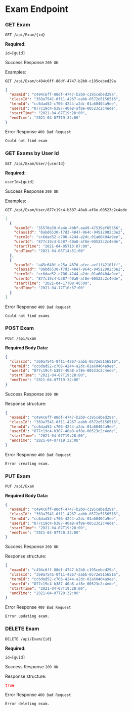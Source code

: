 # Exam Endpoint

### GET Exam

`GET /api/Exam/{id}`

**Required:**

`id=[guid]`

Success Response `200 OK`

Examples:

`GET /api/Exam/c494c6ff-88df-4747-b2b0-c195cebed29a`

```json
{
  "examId": "c494c6ff-88df-4747-b2b0-c195cebed29a",
  "classId": "369a7541-0f11-4267-aabb-0572e5156516",
  "termId": "cc6dad52-c706-4244-a2dc-01a60404a9ee",
  "userId": "877c19c4-b387-40a8-af8e-00523c2c4ede",
  "startTime": "2021-04-07T19:28:00",
  "endTime": "2021-04-07T19:32:00"
}
```

Error Response `400 Bad Request`

```
Could not find exam
```

### GET Exams by User Id

`GET /api/Exam/User/{userId}`

**Required:**

`userId=[guid]`

Success Response `200 OK`

Examples:

`GET /api/Exam/User/877c19c4-b387-40a8-af8e-00523c2c4ede`

```json
[
  {
    "examId": "35570a50-6a4e-4bbf-aa49-47539ef65356",
    "classId": "0abd6530-f7d3-4847-964c-94512902c3e2",
    "termId": "cc6dad52-c706-4244-a2dc-01a60404a9ee",
    "userId": "877c19c4-b387-40a8-af8e-00523c2c4ede",
    "startTime": "2021-04-05T13:07:00",
    "endTime": "2021-04-05T14:51:00"
  },
  {
    "examId": "a45c640f-e25a-487d-afec-aef1f42101ff",
    "classId": "0abd6530-f7d3-4847-964c-94512902c3e2",
    "termId": "cc6dad52-c706-4244-a2dc-01a60404a9ee",
    "userId": "877c19c4-b387-40a8-af8e-00523c2c4ede",
    "startTime": "2021-04-17T08:46:00",
    "endTime": "2021-04-17T10:37:00"
  }
]
```

Error Response `400 Bad Request`

```
Could not find exams
```

### POST Exam

`POST /api/Exam`

**Required Body Data:**

```json
{
  "classId": "369a7541-0f11-4267-aabb-0572e5156516",
  "termId": "cc6dad52-c706-4244-a2dc-01a60404a9ee",
  "userId": "877c19c4-b387-40a8-af8e-00523c2c4ede",
  "startTime": "2021-04-07T19:28:00",
  "endTime": "2021-04-07T19:32:00"
}
```

Success Response `200 OK`

Response structure:

```json
{
  "examId": "c494c6ff-88df-4747-b2b0-c195cebed29a",
  "classId": "369a7541-0f11-4267-aabb-0572e5156516",
  "termId": "cc6dad52-c706-4244-a2dc-01a60404a9ee",
  "userId": "877c19c4-b387-40a8-af8e-00523c2c4ede",
  "startTime": "2021-04-07T19:28:00",
  "endTime": "2021-04-07T19:32:00"
}
```

Error Response `400 Bad Request`

`Error creating exam.`

### PUT Exam

`PUT /api/Exam`

**Required Body Data:**

```json
{
  "examId": "c494c6ff-88df-4747-b2b0-c195cebed29a",
  "classId": "369a7541-0f11-4267-aabb-0572e5156516",
  "termId": "cc6dad52-c706-4244-a2dc-01a60404a9ee",
  "userId": "877c19c4-b387-40a8-af8e-00523c2c4ede",
  "startTime": "2021-04-07T19:28:00",
  "endTime": "2021-04-07T20:32:00"
}
```

Success Response `200 OK`

Response structure:

```json
{
  "examId": "c494c6ff-88df-4747-b2b0-c195cebed29a",
  "classId": "369a7541-0f11-4267-aabb-0572e5156516",
  "termId": "cc6dad52-c706-4244-a2dc-01a60404a9ee",
  "userId": "877c19c4-b387-40a8-af8e-00523c2c4ede",
  "startTime": "2021-04-07T19:28:00",
  "endTime": "2021-04-07T20:32:00"
}
```

Error Response `400 Bad Request`

`Error updating exam.`

### DELETE Exam

`DELETE /api/Exam/{id}`

**Required:**

`id=[guid]`

Success Response `200 OK`

Response structure:

```json
true
```

Error Response `400 Bad Request`

`Error deleting exam.`